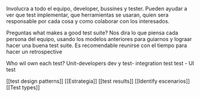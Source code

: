 Involucra a todo el equipo,  developer, bussines y tester.
Pueden ayudar a ver que test implementar, que herramientas se usaran, quien sera responsable por cada cosa y como colaborar con los interesados.

Preguntas
what makes a good test suite?
Nos dira lo que piensa cada persona del equipo, usando los modelos anteriores  para guiarnos y lograar hacer una buena test suite.
Es recomendable reunirse con el tiempo para hacer un retrospective

Who wil own each test?
Unit-developers
dev y test- integration test
test - UI test


[[test design patterns]]
[[Estrategia]]
[[test results]]
[[Identify escenarios]]
[[Test types]]
